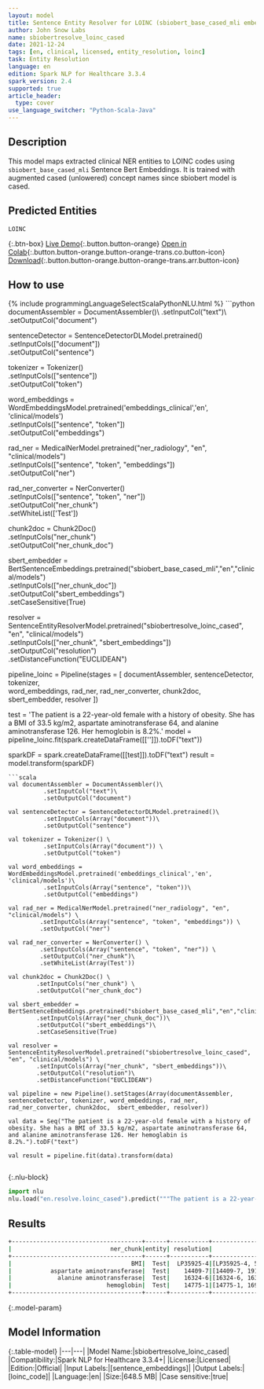 ```yaml
---
layout: model
title: Sentence Entity Resolver for LOINC (sbiobert_base_cased_mli embeddings)
author: John Snow Labs
name: sbiobertresolve_loinc_cased
date: 2021-12-24
tags: [en, clinical, licensed, entity_resolution, loinc]
task: Entity Resolution
language: en
edition: Spark NLP for Healthcare 3.3.4
spark_version: 2.4
supported: true
article_header:
  type: cover
use_language_switcher: "Python-Scala-Java"
---
```


## Description

This model maps extracted clinical NER entities to LOINC codes using `sbiobert_base_cased_mli` Sentence Bert Embeddings. It is trained with augmented cased (unlowered) concept names since sbiobert model is cased.

## Predicted Entities

`LOINC`

{:.btn-box}
[Live Demo](https://demo.johnsnowlabs.com/healthcare/ER_LOINC_AUGMENTED/){:.button.button-orange}
[Open in Colab](https://colab.research.google.com/github/JohnSnowLabs/spark-nlp-workshop/blob/master/tutorials/Certification_Trainings/Healthcare/24.Improved_Entity_Resolvers_in_SparkNLP_with_sBert.ipynb){:.button.button-orange.button-orange-trans.co.button-icon}
[Download](https://s3.amazonaws.com/auxdata.johnsnowlabs.com/clinical/models/sbiobertresolve_loinc_cased_en_3.3.4_2.4_1640374998947.zip){:.button.button-orange.button-orange-trans.arr.button-icon}

## How to use



<div class="tabs-box" markdown="1">
{% include programmingLanguageSelectScalaPythonNLU.html %}
```python
documentAssembler = DocumentAssembler()\
      .setInputCol("text")\
      .setOutputCol("document")

sentenceDetector = SentenceDetectorDLModel.pretrained()\
      .setInputCols(["document"])\
      .setOutputCol("sentence")

tokenizer = Tokenizer() \
      .setInputCols(["sentence"]) \
      .setOutputCol("token")

word_embeddings = WordEmbeddingsModel.pretrained('embeddings_clinical','en', 'clinical/models')\
      .setInputCols(["sentence", "token"])\
      .setOutputCol("embeddings")

rad_ner = MedicalNerModel.pretrained("ner_radiology", "en", "clinical/models") \
      .setInputCols(["sentence", "token", "embeddings"]) \
      .setOutputCol("ner")

rad_ner_converter = NerConverter() \
      .setInputCols(["sentence", "token", "ner"]) \
      .setOutputCol("ner_chunk")\
      .setWhiteList(['Test'])

chunk2doc = Chunk2Doc() \
      .setInputCols("ner_chunk") \
      .setOutputCol("ner_chunk_doc")

sbert_embedder = BertSentenceEmbeddings.pretrained("sbiobert_base_cased_mli","en","clinical/models")\
      .setInputCols(["ner_chunk_doc"])\
      .setOutputCol("sbert_embeddings")\
      .setCaseSensitive(True)

resolver = SentenceEntityResolverModel.pretrained("sbiobertresolve_loinc_cased", "en", "clinical/models") \
      .setInputCols(["ner_chunk", "sbert_embeddings"])\
      .setOutputCol("resolution")\
      .setDistanceFunction("EUCLIDEAN")

pipeline_loinc = Pipeline(stages = [
    documentAssembler, 
    sentenceDetector, 
    tokenizer,  
    word_embeddings, 
    rad_ner, 
    rad_ner_converter, 
    chunk2doc, 
    sbert_embedder, 
    resolver
])

test = 'The patient is a 22-year-old female with a history of obesity. She has a BMI of 33.5 kg/m2, aspartate aminotransferase 64, and alanine aminotransferase 126. Her hemoglobin is 8.2%.'
model = pipeline_loinc.fit(spark.createDataFrame([['']]).toDF("text"))

sparkDF = spark.createDataFrame([[test]]).toDF("text")
result = model.transform(sparkDF)
```
```scala
val documentAssembler = DocumentAssembler()\
          .setInputCol("text")\
          .setOutputCol("document")

val sentenceDetector = SentenceDetectorDLModel.pretrained()\
          .setInputCols(Array("document"))\
          .setOutputCol("sentence")

val tokenizer = Tokenizer() \
          .setInputCols(Array("document")) \
          .setOutputCol("token")

val word_embeddings = WordEmbeddingsModel.pretrained('embeddings_clinical','en', 'clinical/models')\
          .setInputCols(Array("sentence", "token"))\
          .setOutputCol("embeddings")

val rad_ner = MedicalNerModel.pretrained("ner_radiology", "en", "clinical/models") \
         .setInputCols(Array("sentence", "token", "embeddings")) \
         .setOutputCol("ner")

val rad_ner_converter = NerConverter() \
         .setInputCols(Array("sentence", "token", "ner")) \
         .setOutputCol("ner_chunk")\
         .setWhiteList(Array(Test'))

val chunk2doc = Chunk2Doc() \
        .setInputCols("ner_chunk") \
        .setOutputCol("ner_chunk_doc")

val sbert_embedder = BertSentenceEmbeddings.pretrained("sbiobert_base_cased_mli","en","clinical/models")\
        .setInputCols(Array("ner_chunk_doc"))\
        .setOutputCol("sbert_embeddings")\
        .setCaseSensitive(True)

val resolver = SentenceEntityResolverModel.pretrained("sbiobertresolve_loinc_cased", "en", "clinical/models") \
        .setInputCols(Array("ner_chunk", "sbert_embeddings"))\
        .setOutputCol("resolution")\
        .setDistanceFunction("EUCLIDEAN")

val pipeline = new Pipeline().setStages(Array(documentAssembler, sentenceDetector, tokenizer, word_embeddings, rad_ner, rad_ner_converter, chunk2doc,  sbert_embedder, resolver))

val data = Seq("The patient is a 22-year-old female with a history of obesity. She has a BMI of 33.5 kg/m2, aspartate aminotransferase 64, and alanine aminotransferase 126. Her hemoglabin is 8.2%.").toDF("text")

val result = pipeline.fit(data).transform(data)


```


{:.nlu-block}
```python
import nlu
nlu.load("en.resolve.loinc_cased").predict("""The patient is a 22-year-old female with a history of obesity. She has a BMI of 33.5 kg/m2, aspartate aminotransferase 64, and alanine aminotransferase 126. Her hemoglobin is 8.2%.""")
```

</div>

## Results

```bash
+-------------------------------------+------+-----------+----------------------------------------------------+--------------------------------------------------------------------------------------------------------------------------------------------------------------------------------------------------------+
|                            ner_chunk|entity| resolution|                                           all_codes|                                                                                                                                                                                             resolutions|
+-------------------------------------+------+-----------+----------------------------------------------------+--------------------------------------------------------------------------------------------------------------------------------------------------------------------------------------------------------+
|                                  BMI|  Test|  LP35925-4|[LP35925-4, 59574-4, BDYCRC, 73964-9, 59574-4,...   |[Body mass index (BMI), Body mass index, Body circumference, Body muscle mass, Body mass index (BMI) [Percentile], ...                                                                                  |
|           aspartate aminotransferase|  Test|    14409-7|[14409-7, 1916-6, 16325-3, 16324-6, 43822-6, 308... |[Aspartate aminotransferase, Aspartate aminotransferase/Alanine aminotransferase, Alanine aminotransferase/Aspartate aminotransferase, Alanine aminotransferase, Aspartate aminotransferase [Prese...   |
|             alanine aminotransferase|  Test|    16324-6|[16324-6, 16325-3, 14409-7, 1916-6, 59245-1, 30...  |[Alanine aminotransferase, Alanine aminotransferase/Aspartate aminotransferase, Aspartate aminotransferase, Aspartate aminotransferase/Alanine aminotransferase, Alanine glyoxylate aminotransfer,...   |
|                           hemoglobin|  Test|    14775-1|[14775-1, 16931-8, 12710-0, 29220-1, 15082-1, 72... |[Hemoglobin, Hematocrit/Hemoglobin, Hemoglobin pattern, Haptoglobin, Methemoglobin, Oxyhemoglobin, Hemoglobin test status, Verdohemoglobin, Hemoglobin A, Hemoglobin distribution width, Myoglobin,...  |
+-------------------------------------+------+-----------+----------------------------------------------------+--------------------------------------------------------------------------------------------------------------------------------------------------------------------------------------------------------+


```

{:.model-param}
## Model Information

{:.table-model}
|---|---|
|Model Name:|sbiobertresolve_loinc_cased|
|Compatibility:|Spark NLP for Healthcare 3.3.4+|
|License:|Licensed|
|Edition:|Official|
|Input Labels:|[sentence_embeddings]|
|Output Labels:|[loinc_code]|
|Language:|en|
|Size:|648.5 MB|
|Case sensitive:|true|
